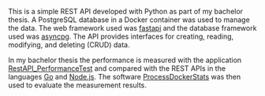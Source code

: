 This is a simple REST API developed with Python as part of my bachelor thesis. A PostgreSQL database in a Docker container was used to manage the data. The web framework used was [fastapi](https://pypi.org/project/fastapi/) and the database framework used was [asyncpg](https://pypi.org/project/asyncpg/).
The API provides interfaces for creating, reading, modifying, and deleting (CRUD) data.

In my bachelor thesis the performance is measured with the application [RestAPI_PerformanceTest](https://github.com/AndreasWeber87/RestAPI_PerformanceTest) and compared with the REST APIs in the languages [Go](https://github.com/AndreasWeber87/RestAPI_Go) and [Node.js](https://github.com/AndreasWeber87/RestAPI_NodeJS). The software [ProcessDockerStats](https://github.com/AndreasWeber87/ProcessDockerStats) was then used to evaluate the measurement results.
